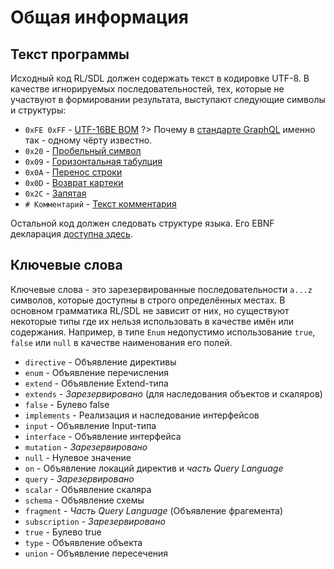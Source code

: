 # Общая информация

## Текст программы

Исходный код RL/SDL должен содержать текст в кодировке UTF-8. 
В качестве игнорируемых последовательностей, тех, которые не участвуют в 
формировании результата, выступают следующие символы и структуры:

- `0xFE 0xFF` - [UTF-16BE BOM](https://ru.wikipedia.org/wiki/%D0%9C%D0%B0%D1%80%D0%BA%D0%B5%D1%80_%D0%BF%D0%BE%D1%81%D0%BB%D0%B5%D0%B4%D0%BE%D0%B2%D0%B0%D1%82%D0%B5%D0%BB%D1%8C%D0%BD%D0%BE%D1%81%D1%82%D0%B8_%D0%B1%D0%B0%D0%B9%D1%82%D0%BE%D0%B2)
?> Почему в [стандарте GraphQL](http://facebook.github.io/graphql/October2016/#UnicodeBOM) именно так - одному чёрту известно.
- `0x20` - [Пробельный символ](https://ru.wikipedia.org/wiki/%D0%9F%D1%80%D0%BE%D0%B1%D0%B5%D0%BB)
- `0x09` - [Горизонтальная табулция](https://ru.wikipedia.org/wiki/%D0%A2%D0%B0%D0%B1%D1%83%D0%BB%D1%8F%D1%86%D0%B8%D1%8F)
- `0x0A` - [Перенос строки](https://ru.wikipedia.org/wiki/%D0%9F%D0%B5%D1%80%D0%B5%D0%B2%D0%BE%D0%B4_%D1%81%D1%82%D1%80%D0%BE%D0%BA%D0%B8)
- `0x0D` - [Возврат картеки](https://ru.wikipedia.org/wiki/%D0%92%D0%BE%D0%B7%D0%B2%D1%80%D0%B0%D1%82_%D0%BA%D0%B0%D1%80%D0%B5%D1%82%D0%BA%D0%B8)
- `0x2C` - [Запятая](https://ru.wikipedia.org/wiki/%D0%97%D0%B0%D0%BF%D1%8F%D1%82%D0%B0%D1%8F)
- `# Комментарий` - [Текст комментария](/sdl/comments)

Остальной код должен следовать структуре языка. Его EBNF декларация [доступна здесь](/sdl/grammar).

## Ключевые слова

Ключевые слова - это зарезервированные последовательности `a...z` символов, 
которые доступны в строго определённых местах. В основном грамматика RL/SDL не 
зависит от них, но существуют некоторые типы где их нельзя использовать в качестве 
имён или содержания. Например, в типе `Enum` недопустимо использование `true`, `false` или 
`null` в качестве наименования его полей.

- `directive` - Объявление директивы
- `enum` - Объявление перечисления
- `extend` - Объявление Extend-типа 
- `extends` - _Зарезервировано_ (для наследования объектов и скаляров)
- `false` - Булево false
- `implements` - Реализация и наследование интерфейсов
- `input` - Объявление Input-типа
- `interface` - Объявление интерфейса
- `mutation` - _Зарезервировано_
- `null` - Нулевое значение
- `on` - Объявление локаций директив и _часть Query Language_
- `query` - _Зарезервировано_
- `scalar` - Объявление скаляра
- `schema` - Объявление схемы
- `fragment` - _Часть Query Language_ (Объявление фрагемента)
- `subscription` - _Зарезервировано_
- `true` - Булево true
- `type` - Объявление объекта
- `union` - Объявление пересечения
